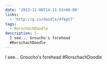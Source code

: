```yaml
---
date: '2013-11-08T14:11:53+00:00'
links:
  - 'http://g.co/doodle/4fkgt7'
tags:
  - RorschachDoodle
description: |-
  I see... Groucho's forehead
  #RorschachDoodle
---
```

I see... Groucho's forehead
#RorschachDoodle 
